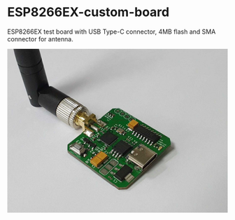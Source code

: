# ESP8266EX-custom-board
ESP8266EX test board with USB Type-C connector, 4MB flash and SMA connector for antenna.

![V1 assembled PCB picture](./pic.jpg "V1 assembled PCB picture")